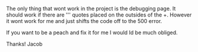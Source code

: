 The only thing that wont work in the project is the debugging page.
It should work if there are ''' quotes placed on the outsides of the +.
However it wont work for me and just shifts the code off to the 500 error.

If you want to be a peach and fix it for me I would Id be much obliged.

Thanks!
Jacob
